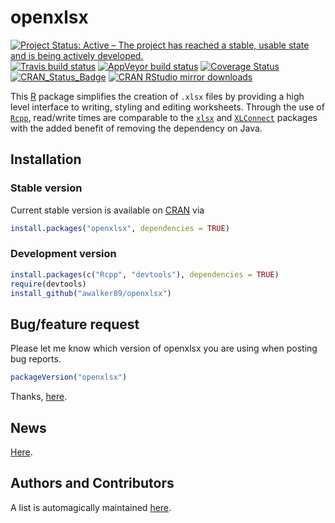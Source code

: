 openxlsx
========

[![Project Status: Active – The project has reached a stable, usable state and is being actively developed.](http://www.repostatus.org/badges/latest/active.svg)](http://www.repostatus.org/#active)
[![Travis build status](https://travis-ci.org/ycphs/openxlsx.svg?branch=master)](https://travis-ci.org/ycphs/openxlsx)
[![AppVeyor build status](https://ci.appveyor.com/api/projects/status/github/ycphs/openxlsx?branch=master&svg=true)](https://ci.appveyor.com/project/ycphs/openxlsx)
[![Coverage Status](https://codecov.io/github/ycphs/openxlsx/coverage.svg?branch=master)](https://codecov.io/github/ycphs/openxlsx?branch=master)
[![CRAN_Status_Badge](http://www.r-pkg.org/badges/version/openxlsx)](http://cran.r-project.org/package=openxlsx)
[![CRAN RStudio mirror downloads](http://cranlogs.r-pkg.org/badges/openxlsx)](http://cran.r-project.org/web/packages/openxlsx/index.html)

This [R](https://www.R-project.org/) package simplifies the
creation of `.xlsx` files by providing 
a high level interface to writing, styling and editing
worksheets. Through the use of
[`Rcpp`](https://CRAN.R-project.org/package=Rcpp), 
read/write times are comparable to the
[`xlsx`](https://CRAN.R-project.org/package=xlsx)
and
[`XLConnect`](https://CRAN.R-project.org/package=XLConnect)
packages with the added benefit of removing the dependency on
Java. 

## Installation

### Stable version
Current stable version is available on
[CRAN](https://CRAN.R-project.org/) via
```R
install.packages("openxlsx", dependencies = TRUE)
```

### Development version
```R
install.packages(c("Rcpp", "devtools"), dependencies = TRUE)
require(devtools)
install_github("awalker89/openxlsx")
```

## Bug/feature request
Please let me know which version of openxlsx you are using when posting bug reports.
```R
packageVersion("openxlsx")
```
Thanks, [here](https://github.com/ycphs/openxlsx/issues). 

## News
[Here](https://raw.githubusercontent.com/ycphs/openxlsx/master/NEWS). 

## Authors and Contributors
A list is automagically maintained
[here](https://github.com/ycphs/openxlsx/graphs/contributors). 
